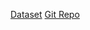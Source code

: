 [Dataset](https://www.kaggle.com/berkayalan/retail-sales-data)
[Git Repo](https://github.com/michaelwittmann/hackatum2021)